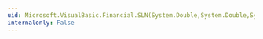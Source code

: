 ```yaml
---
uid: Microsoft.VisualBasic.Financial.SLN(System.Double,System.Double,System.Double)
internalonly: False
---
```

